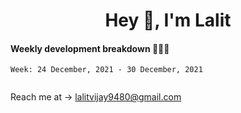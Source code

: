 <h1 align="center">Hey 👋, I'm Lalit</h1>

#### Weekly development breakdown 👨🏻‍💻
<!--START_SECTION:waka-->
```text
Week: 24 December, 2021 - 30 December, 2021


```
<!--END_SECTION:waka-->

Reach me at → lalitvijay9480@gmail.com
